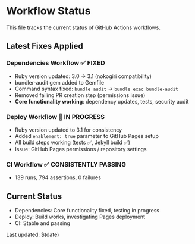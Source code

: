 # Workflow Status

This file tracks the current status of GitHub Actions workflows.

## Latest Fixes Applied

### Dependencies Workflow ✅ FIXED
- Ruby version updated: 3.0 → 3.1 (nokogiri compatibility)
- bundler-audit gem added to Gemfile
- Command syntax fixed: `bundle audit` → `bundle exec bundle-audit`
- Removed failing PR creation step (permissions issue)
- **Core functionality working**: dependency updates, tests, security audit

### Deploy Workflow 🔄 IN PROGRESS  
- Ruby version updated to 3.1 for consistency
- Added `enablement: true` parameter to GitHub Pages setup
- All build steps working (tests ✅, Jekyll build ✅)
- Issue: GitHub Pages permissions / repository settings

### CI Workflow ✅ CONSISTENTLY PASSING
- 139 runs, 794 assertions, 0 failures

## Current Status
- Dependencies: Core functionality fixed, testing in progress
- Deploy: Build works, investigating Pages deployment
- CI: Stable and passing

Last updated: $(date)